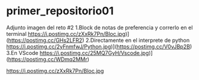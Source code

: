 # primer_repositorio01
Adjunto imagen del reto #2
1.Block de notas de preferencia y correrlo en el terminal
https://i.postimg.cc/zXxRk7Pn/Bloc.jpg)](https://postimg.cc/GHs2LFR2)
2.Directamente en el interprete de python
https://i.postimg.cc/2yFnmfwJ/Python.jpg)](https://postimg.cc/V0vJBp2B)
3.En VScode
https://i.postimg.cc/25MQ7GyH/Vscode.jpg)](https://postimg.cc/WDmq2MMr)

https://i.postimg.cc/zXxRk7Pn/Bloc.jpg
